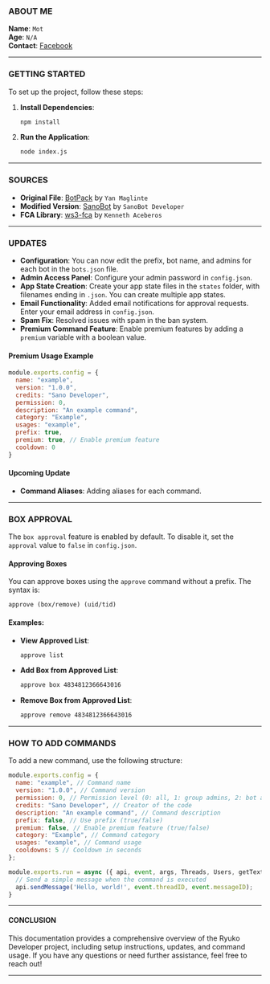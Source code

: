 ### ABOUT ME

**Name**: `Mot`  
**Age**: `N/A`  
**Contact**: [Facebook](https://www.facebook.com/Mot.mot.oyamat)  

---

### GETTING STARTED

To set up the project, follow these steps:

1. **Install Dependencies**:
   ```bash
   npm install
   ```

2. **Run the Application**:
   ```bash
   node index.js
   ```

---

### SOURCES

- **Original File**: [BotPack](https://replit.com/@YanMaglinte/BotPack?v=1) by `Yan Maglinte`  
- **Modified Version**: [SanoBot](https://github.com/BOMBA-NA/SanoBot) by `SanoBot Developer`  
- **FCA Library**: [ws3-fca](https://www.npmjs.com/package/ws3-fca) by `Kenneth Aceberos`

---

### UPDATES

- **Configuration**: You can now edit the prefix, bot name, and admins for each bot in the `bots.json` file.
- **Admin Access Panel**: Configure your admin password in `config.json`.
- **App State Creation**: Create your app state files in the `states` folder, with filenames ending in `.json`. You can create multiple app states.
- **Email Functionality**: Added email notifications for approval requests. Enter your email address in `config.json`.
- **Spam Fix**: Resolved issues with spam in the ban system.
- **Premium Command Feature**: Enable premium features by adding a `premium` variable with a boolean value.

#### Premium Usage Example

```javascript
module.exports.config = {
  name: "example",
  version: "1.0.0",
  credits: "Sano Developer",
  permission: 0,
  description: "An example command",
  category: "Example",
  usages: "example",
  prefix: true,
  premium: true, // Enable premium feature
  cooldown: 0
}
```

#### Upcoming Update

- **Command Aliases**: Adding aliases for each command.

---

### BOX APPROVAL

The `box approval` feature is enabled by default. To disable it, set the `approval` value to `false` in `config.json`.

#### Approving Boxes

You can approve boxes using the `approve` command without a prefix. The syntax is:
```
approve (box/remove) (uid/tid)
```

#### Examples:

- **View Approved List**:
  ```bash
  approve list
  ```

- **Add Box from Approved List**:
  ```bash
  approve box 4834812366643016
  ```

- **Remove Box from Approved List**:
  ```bash
  approve remove 4834812366643016
  ```

---

### HOW TO ADD COMMANDS

To add a new command, use the following structure:

```javascript
module.exports.config = {
  name: "example", // Command name
  version: "1.0.0", // Command version
  permission: 0, // Permission level (0: all, 1: group admins, 2: bot admins, 3: bot operators)
  credits: "Sano Developer", // Creator of the code
  description: "An example command", // Command description
  prefix: false, // Use prefix (true/false)
  premium: false, // Enable premium feature (true/false)
  category: "Example", // Command category
  usages: "example", // Command usage
  cooldowns: 5 // Cooldown in seconds
};

module.exports.run = async ({ api, event, args, Threads, Users, getText }) => {
  // Send a simple message when the command is executed
  api.sendMessage('Hello, world!', event.threadID, event.messageID);
}
```

---

#### CONCLUSION

This documentation provides a comprehensive overview of the Ryuko Developer project, including setup instructions, updates, and command usage. If you have any questions or need further assistance, feel free to reach out!

---
